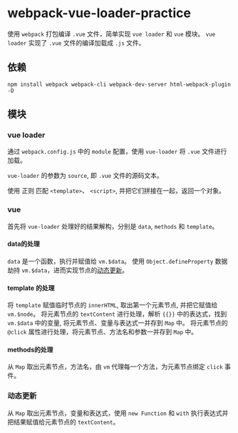 # webpack-vue-loader-practice

使用 `webpack` 打包编译 `.vue` 文件，简单实现 `vue loader` 和 `vue` 模块。
`vue loader` 实现了 `.vue` 文件的编译加载成 `.js` 文件。

## 依赖

```
npm install webpack webpack-cli webpack-dev-server html-webpack-plugin -D
```

## 模块

### vue loader 

通过 `webpack.config.js` 中的 `module` 配置，使用 `vue-loader` 将 `.vue` 文件进行加载。

`vue-loader` 的参数为 `source`, 即 `.vue` 文件的源码文本。

使用 正则 匹配 `<template>`、 `<script>`, 并把它们拼接在一起，返回一个对象。

### vue

首先将 `vue-loader` 处理好的结果解构，分别是 `data`, `methods` 和 `template`。

#### data的处理

`data` 是一个函数，执行并赋值给 `vm.$data`。
使用 `Object.defineProperty` 数据劫持 `vm.$data`，进而实现节点的[动态更新](#动态更新)。

#### template 的处理

将 `template` 赋值临时节点的 `innerHTML`, 取出第一个元素节点, 并把它赋值给 `vm.$node`。
将元素节点的 `textContent` 进行处理，解析 `{{}}` 中的表达式，找到 `vm.$data` 中的变量, 将元素节点、变量与表达式一并存到 `Map` 中。
将元素节点的 `@click` 属性进行处理，将元素节点、方法名和参数一并存到 `Map` 中。

#### methods的处理

从 `Map` 取出元素节点，方法名，由 `vm` 代理每一个方法，为元素节点绑定 `click` 事件。

### 动态更新

从 `Map` 取出元素节点，变量和表达式，使用 `new Function` 和 `with` 执行表达式并把结果赋值给元素节点的 `textContent`。
